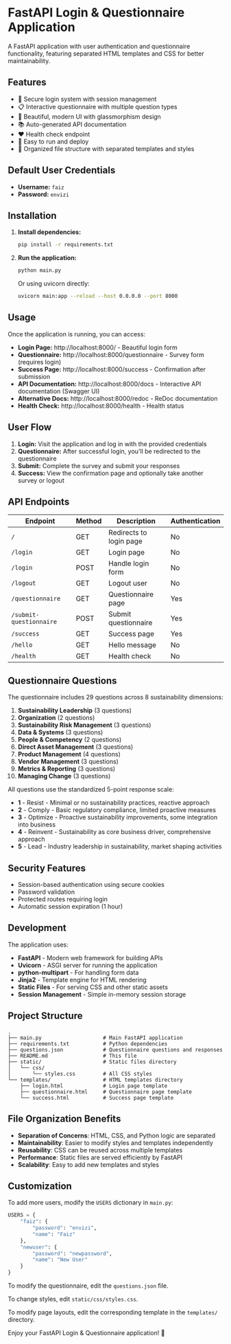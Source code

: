 # FastAPI Login & Questionnaire Application

A FastAPI application with user authentication and questionnaire functionality, featuring separated HTML templates and CSS for better maintainability.

## Features

- 🔐 Secure login system with session management
- 📋 Interactive questionnaire with multiple question types
- 🎨 Beautiful, modern UI with glassmorphism design
- 📚 Auto-generated API documentation
- ❤️ Health check endpoint
- 🚀 Easy to run and deploy
- 📁 Organized file structure with separated templates and styles

## Default User Credentials

- **Username:** `faiz`
- **Password:** `envizi`

## Installation

1. **Install dependencies:**
   ```bash
   pip install -r requirements.txt
   ```

2. **Run the application:**
   ```bash
   python main.py
   ```
   
   Or using uvicorn directly:
   ```bash
   uvicorn main:app --reload --host 0.0.0.0 --port 8000
   ```

## Usage

Once the application is running, you can access:

- **Login Page:** http://localhost:8000/ - Beautiful login form
- **Questionnaire:** http://localhost:8000/questionnaire - Survey form (requires login)
- **Success Page:** http://localhost:8000/success - Confirmation after submission
- **API Documentation:** http://localhost:8000/docs - Interactive API documentation (Swagger UI)
- **Alternative Docs:** http://localhost:8000/redoc - ReDoc documentation
- **Health Check:** http://localhost:8000/health - Health status

## User Flow

1. **Login:** Visit the application and log in with the provided credentials
2. **Questionnaire:** After successful login, you'll be redirected to the questionnaire
3. **Submit:** Complete the survey and submit your responses
4. **Success:** View the confirmation page and optionally take another survey or logout

## API Endpoints

| Endpoint | Method | Description | Authentication |
|----------|--------|-------------|----------------|
| `/` | GET | Redirects to login page | No |
| `/login` | GET | Login page | No |
| `/login` | POST | Handle login form | No |
| `/logout` | GET | Logout user | No |
| `/questionnaire` | GET | Questionnaire page | Yes |
| `/submit-questionnaire` | POST | Submit questionnaire | Yes |
| `/success` | GET | Success page | Yes |
| `/hello` | GET | Hello message | No |
| `/health` | GET | Health check | No |

## Questionnaire Questions

The questionnaire includes 29 questions across 8 sustainability dimensions:
1. **Sustainability Leadership** (3 questions)
2. **Organization** (2 questions)
3. **Sustainability Risk Management** (3 questions)
4. **Data & Systems** (3 questions)
5. **People & Competency** (2 questions)
6. **Direct Asset Management** (3 questions)
7. **Product Management** (4 questions)
8. **Vendor Management** (3 questions)
9. **Metrics & Reporting** (3 questions)
10. **Managing Change** (3 questions)

All questions use the standardized 5-point response scale:
- **1** - Resist - Minimal or no sustainability practices, reactive approach
- **2** - Comply - Basic regulatory compliance, limited proactive measures
- **3** - Optimize - Proactive sustainability improvements, some integration into business
- **4** - Reinvent - Sustainability as core business driver, comprehensive approach
- **5** - Lead - Industry leadership in sustainability, market shaping activities

## Security Features

- Session-based authentication using secure cookies
- Password validation
- Protected routes requiring login
- Automatic session expiration (1 hour)

## Development

The application uses:
- **FastAPI** - Modern web framework for building APIs
- **Uvicorn** - ASGI server for running the application
- **python-multipart** - For handling form data
- **Jinja2** - Template engine for HTML rendering
- **Static Files** - For serving CSS and other static assets
- **Session Management** - Simple in-memory session storage

## Project Structure

```
.
├── main.py                    # Main FastAPI application
├── requirements.txt           # Python dependencies
├── questions.json             # Questionnaire questions and responses
├── README.md                  # This file
├── static/                    # Static files directory
│   └── css/
│       └── styles.css         # All CSS styles
└── templates/                 # HTML templates directory
    ├── login.html             # Login page template
    ├── questionnaire.html     # Questionnaire page template
    └── success.html           # Success page template
```

## File Organization Benefits

- **Separation of Concerns**: HTML, CSS, and Python logic are separated
- **Maintainability**: Easier to modify styles and templates independently
- **Reusability**: CSS can be reused across multiple templates
- **Performance**: Static files are served efficiently by FastAPI
- **Scalability**: Easy to add new templates and styles

## Customization

To add more users, modify the `USERS` dictionary in `main.py`:

```python
USERS = {
    "faiz": {
        "password": "envizi",
        "name": "Faiz"
    },
    "newuser": {
        "password": "newpassword",
        "name": "New User"
    }
}
```

To modify the questionnaire, edit the `questions.json` file.

To change styles, edit `static/css/styles.css`.

To modify page layouts, edit the corresponding template in the `templates/` directory.

Enjoy your FastAPI Login & Questionnaire application! 🚀 